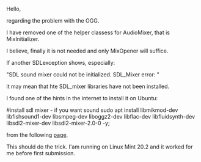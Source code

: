 Hello,

regarding the problem with the OGG.

I have removed one of the helper classess for AudioMixer, that is MixInitializer.

I believe, finally it is not needed and only MixOpener will suffice.

If another SDLexception shows, especially:

"SDL sound mixer could not be initialized. SDL_Mixer error: "

it may mean that hte SDL_mixer libraries have not been installed.

I found one of the hints in the internet to install it on Ubuntu:

#install sdl mixer - if you want sound
sudo apt install libmikmod-dev libfishsound1-dev libsmpeg-dev liboggz2-dev libflac-dev libfluidsynth-dev libsdl2-mixer-dev libsdl2-mixer-2.0-0 -y;

from the following [page](https://gist.github.com/VitoScalettaMafia/cd99ca6fda54f87fe3c93f27abfdfc70).

This should do the trick. I'am running on Linux Mint 20.2 and it worked for me before first submission.
